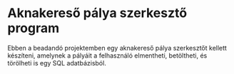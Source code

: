 
# Aknakereső pálya szerkesztő program

Ebben a beadandó projektemben egy aknakereső pálya szerkesztőt kellett készíteni, amelynek a pályáit a felhasználó elmentheti, betöltheti, és törölheti is egy SQL adatbázisból.
